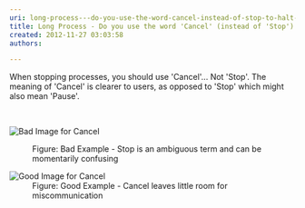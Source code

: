 ```yaml
---
uri: long-process---do-you-use-the-word-cancel-instead-of-stop-to-halt-processes
title: Long Process - Do you use the word 'Cancel' (instead of 'Stop') to halt processes?
created: 2012-11-27 03:03:58
authors:

---
```





<span class='intro'> <p>When stopping processes, you should use 'Cancel'... Not 'Stop'. The meaning of 'Cancel' is clearer to users, as opposed to 'Stop' which might also mean 'Pause'.</p> </span>

​<dl class="badImage"><dt><img alt="Bad Image for Cancel" src="http&#58;//www.ssw.com.au/ssw/Standards/Rules/Images/cancel-long-process-bad.jpg" /></dt>
<dd>Figure&#58; Bad Example - Stop is an ambiguous term and can be momentarily confusing</dd></dl>
<dl class="goodImage"><dt><img alt="Good Image for Cancel" src="http&#58;//www.ssw.com.au/ssw/Standards/Rules/Images/cancel-long-process-good.jpg" /></dt>
<dd>Figure&#58; Good Example - Cancel leaves little room for miscommunication</dd></dl>



